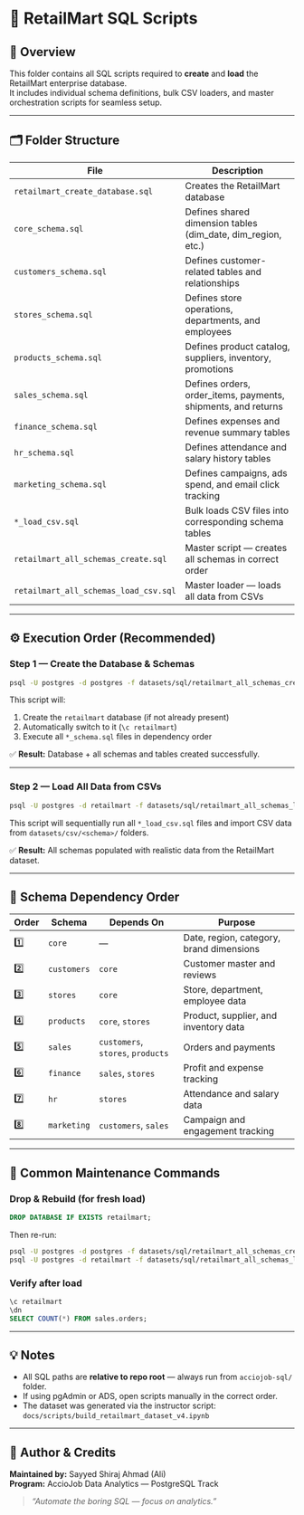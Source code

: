 # 🧠 RetailMart SQL Scripts

## 📘 Overview
This folder contains all SQL scripts required to **create** and **load** the RetailMart enterprise database.  
It includes individual schema definitions, bulk CSV loaders, and master orchestration scripts for seamless setup.

---

## 🗂️ Folder Structure
| File | Description |
|------|--------------|
| `retailmart_create_database.sql` | Creates the RetailMart database |
| `core_schema.sql` | Defines shared dimension tables (dim_date, dim_region, etc.) |
| `customers_schema.sql` | Defines customer-related tables and relationships |
| `stores_schema.sql` | Defines store operations, departments, and employees |
| `products_schema.sql` | Defines product catalog, suppliers, inventory, promotions |
| `sales_schema.sql` | Defines orders, order_items, payments, shipments, and returns |
| `finance_schema.sql` | Defines expenses and revenue summary tables |
| `hr_schema.sql` | Defines attendance and salary history tables |
| `marketing_schema.sql` | Defines campaigns, ads spend, and email click tracking |
| `*_load_csv.sql` | Bulk loads CSV files into corresponding schema tables |
| `retailmart_all_schemas_create.sql` | Master script — creates all schemas in correct order |
| `retailmart_all_schemas_load_csv.sql` | Master loader — loads all data from CSVs |

---

## ⚙️ Execution Order (Recommended)

### Step 1 — Create the Database & Schemas
```bash
psql -U postgres -d postgres -f datasets/sql/retailmart_all_schemas_create.sql
```

This script will:
1. Create the `retailmart` database (if not already present)
2. Automatically switch to it (`\c retailmart`)
3. Execute all `*_schema.sql` files in dependency order

✅ **Result:** Database + all schemas and tables created successfully.

---

### Step 2 — Load All Data from CSVs
```bash
psql -U postgres -d retailmart -f datasets/sql/retailmart_all_schemas_load_csv.sql
```

This script will sequentially run all `*_load_csv.sql` files and import CSV data from `datasets/csv/<schema>/` folders.

✅ **Result:** All schemas populated with realistic data from the RetailMart dataset.

---

## 🧩 Schema Dependency Order

| Order | Schema | Depends On | Purpose |
|--------|----------|--------------|----------|
| 1️⃣ | `core` | — | Date, region, category, brand dimensions |
| 2️⃣ | `customers` | `core` | Customer master and reviews |
| 3️⃣ | `stores` | `core` | Store, department, employee data |
| 4️⃣ | `products` | `core`, `stores` | Product, supplier, and inventory data |
| 5️⃣ | `sales` | `customers`, `stores`, `products` | Orders and payments |
| 6️⃣ | `finance` | `sales`, `stores` | Profit and expense tracking |
| 7️⃣ | `hr` | `stores` | Attendance and salary data |
| 8️⃣ | `marketing` | `customers`, `sales` | Campaign and engagement tracking |

---

## 🧹 Common Maintenance Commands

### Drop & Rebuild (for fresh load)
```sql
DROP DATABASE IF EXISTS retailmart;
```
Then re-run:
```bash
psql -U postgres -d postgres -f datasets/sql/retailmart_all_schemas_create.sql
psql -U postgres -d retailmart -f datasets/sql/retailmart_all_schemas_load_csv.sql
```

### Verify after load
```sql
\c retailmart
\dn
SELECT COUNT(*) FROM sales.orders;
```

---

## 💡 Notes
- All SQL paths are **relative to repo root** — always run from `acciojob-sql/` folder.  
- If using pgAdmin or ADS, open scripts manually in the correct order.  
- The dataset was generated via the instructor script:  
  `docs/scripts/build_retailmart_dataset_v4.ipynb`

---

## 🧾 Author & Credits
**Maintained by:** Sayyed Shiraj Ahmad (Ali)  
**Program:** AccioJob Data Analytics — PostgreSQL Track  

> _“Automate the boring SQL — focus on analytics.”_
